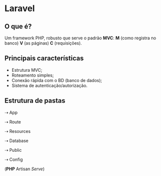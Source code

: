 # Laravel

## O que é?

Um framework PHP, robusto que serve o padrão **MVC**:
**M** (como registra no banco) **V** (as páginas) **C** (requisições).

## Principais características

* Estrutura MVC;
* Roteamento simples;
* Conexão rápida com o BD (banco de dados);
* Sistema de autenticação/autorização.

## Estrutura de pastas

⇢ App

⇢ Route

⇢ Resources

⇢ Database

⇢ Public

⇢ Config

(**PHP** Artisan *Serve*)

